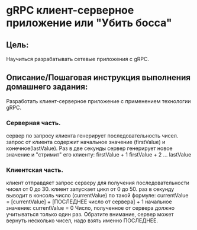 # gRPC клиент-серверное приложение или "Убить босса"

## Цель:
Научиться разрабатывать сетевые приложения с gRPC.


## Описание/Пошаговая инструкция выполнения домашнего задания:
Разработать клиент-серверное приложение с применением технологии gRPC.

### Серверная часть.
сервер по запросу клиента генерирует последовательность чисел.
запрос от клиента содержит начальное значение (firstValue) и конечное(lastValue).
Раз в две секунды сервер генерирует новое значение и "стримит" его клиенту:
firstValue + 1
firstValue + 2
...
lastValue

### Клиентская часть.
клиент отправдяет запрос серверу для получения последовательности чисел от 0 до 30.
клиент запускает цикл от 0 до 50.
раз в секунду выводит в консоль число (currentValue) по такой формуле:
currentValue = [currentValue] + [ПОСЛЕДНЕЕ число от сервера] + 1
начальное значение: currentValue = 0
Число, полученное от сервера должно учитываться только один раз.
Обратите внимание, сервер может вернуть несколько чисел, надо взять именно ПОСЛЕДНЕЕ.
